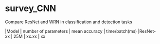 # survey_CNN
Compare ResNet and WRN in classification and detection tasks

|Model       | number of parameters | mean accuracy | time/batch(ms)
|ResNet-xx   | 25M             | xx.xx         | xx
